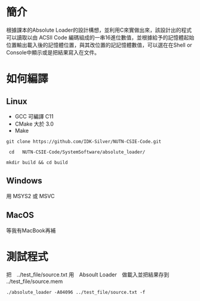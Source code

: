 # 簡介
根據課本的Absolute Loader的設計構想，並利用C來實做出來，該設計出的程式可以讀取以由 ACSII Code 編碼組成的一串16進位數值，並根據給予的記憶體起始位置輸出載入後的記憶體位置，與其改位置的記記憶體數值，可以選在在Shell or Console中顯示或是把結果寫入在文件。
 
 # 如何編譯
## Linux
*  GCC 可編譯 C11
* CMake 大於 3.0
* Make

```
git clone https://github.com/IDK-Silver/NUTN-CSIE-Code.git
```

```
 cd   NUTN-CSIE-Code/SystemSoftware/absolute_loader/
```

```
mkdir build && cd build
```
## Windows
用 MSYS2 或 MSVC

## MacOS
等我有MacBook再補
# 測試程式
把　../test_file/source.txt 用　Absoult Loader　做載入並把結果存到　 ../test_file/source.mem
```
./absolute_loader -A04096 ../test_file/source.txt -f
```